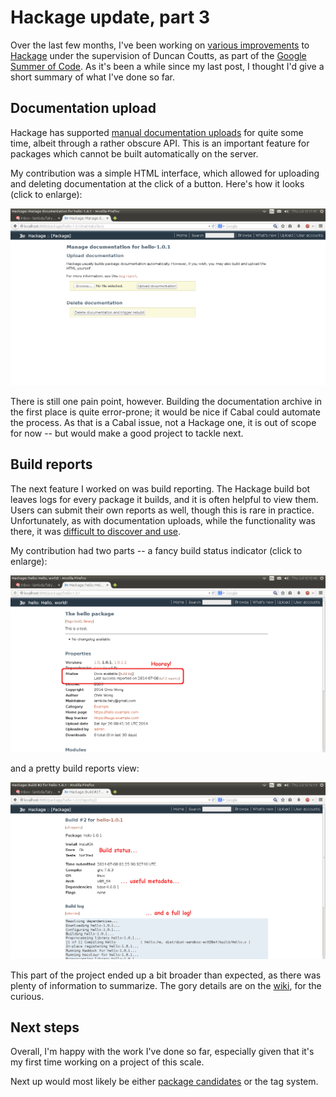 # Hackage update, part 3

Over the last few months, I've been working on [various improvements][proposal] to [Hackage][hackage] under the supervision of Duncan Coutts, as part of the [Google Summer of Code][gsoc]. As it's been a while since my last post, I thought I'd give a short summary of what I've done so far.

[proposal]: https://github.com/haskell/hackage-server/wiki/GSoC-2014
[hackage]: https://hackage.haskell.org/
[gsoc]: https://www.google-melange.com/gsoc/homepage/google/gsoc2014


## Documentation upload

Hackage has supported [manual documentation uploads][#56] for quite some time, albeit through a rather obscure API. This is an important feature for packages which cannot be built automatically on the server.

My contribution was a simple HTML interface, which allowed for uploading and deleting documentation at the click of a button. Here's how it looks (click to enlarge):

![](/images/2014/doc-upload.png)

There is still one pain point, however. Building the documentation archive in the first place is quite error-prone; it would be nice if Cabal could automate the process. As that is a Cabal issue, not a Hackage one, it is out of scope for now -- but would make a good project to tackle next.

[#56]: https://github.com/haskell/hackage-server/issues/56


## Build reports

The next feature I worked on was build reporting. The Hackage build bot leaves logs for every package it builds, and it is often helpful to view them. Users can submit their own reports as well, though this is rare in practice. Unfortunately, as with documentation uploads, while the functionality was there, it was [difficult to discover and use][fuuzetsu].

[fuuzetsu]: http://web.archive.org/web/20160929095712/http://fuuzetsu.co.uk/blog/posts/2014-01-06-Fix-your-Hackage-documentation.html

My contribution had two parts -- a fancy build status indicator (click to enlarge):

![](/images/2014/br-status.png)

and a pretty build reports view:

![](/images/2014/br-report.png)

This part of the project ended up a bit broader than expected, as there was plenty of information to summarize. The gory details are on the [wiki][bikeshed], for the curious.

[bikeshed]: https://github.com/haskell/hackage-server/wiki/Bikeshed:-build-reports


## Next steps

Overall, I'm happy with the work I've done so far, especially given that it's my first time working on a project of this scale.

Next up would most likely be either [package candidates][#41] or the tag system.

[#41]: https://github.com/haskell/hackage-server/issues/41
